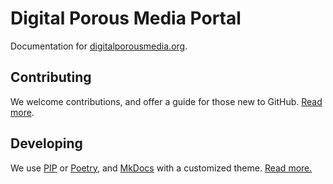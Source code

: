 # Digital Porous Media Portal

Documentation for [digitalporousmedia.org](https://digitalporousmedia.org/).

## Contributing

We welcome contributions, and offer a guide for those new to GitHub. [Read more](./CONTRIBUTING.md).

## Developing

We use [PIP](https://pip.pypa.io/) or [Poetry](https://python-poetry.org/), and [MkDocs](https://mkdocs.readthedocs.io/) with a customized theme. [Read more.](./DEVELOPING.md)
